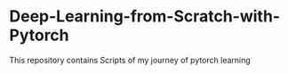 # Deep-Learning-from-Scratch-with-Pytorch
This repository contains Scripts of my journey of pytorch learning
